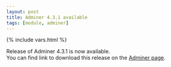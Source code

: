 ```yaml
---
layout: post
title: Adminer 4.3.1 available
tags: [module, adminer]
---
```

{% include vars.html %}

Release of Adminer 4.3.1 is now available.<br />
You can find link to download this release on the [Adminer page](/modules/adminer).